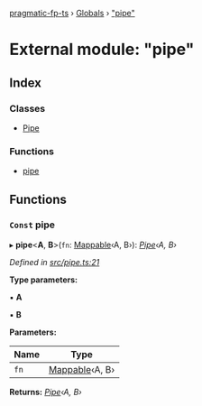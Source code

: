 [pragmatic-fp-ts](../README.md) › [Globals](../globals.md) › ["pipe"](_pipe_.md)

# External module: "pipe"

## Index

### Classes

* [Pipe](../classes/_pipe_.pipe.md)

### Functions

* [pipe](_pipe_.md#const-pipe)

## Functions

### `Const` pipe

▸ **pipe**<**A**, **B**>(`fn`: [Mappable](_types_.md#mappable)‹A, B›): *[Pipe](../classes/_pipe_.pipe.md)‹A, B›*

*Defined in [src/pipe.ts:21](https://github.com/hermann-p/pragmatic-fp-ts/blob/c9716de/src/pipe.ts#L21)*

**Type parameters:**

▪ **A**

▪ **B**

**Parameters:**

Name | Type |
------ | ------ |
`fn` | [Mappable](_types_.md#mappable)‹A, B› |

**Returns:** *[Pipe](../classes/_pipe_.pipe.md)‹A, B›*
